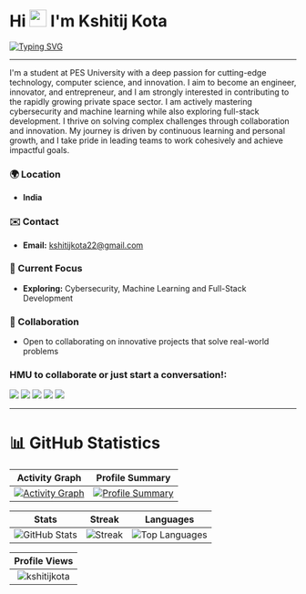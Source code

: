 # Hi <img src="https://user-images.githubusercontent.com/18350557/176309783-0785949b-9127-417c-8b55-ab5a4333674e.gif" width="30"> I'm Kshitij Kota

[![Typing SVG](https://readme-typing-svg.demolab.com/?center=True&duration=3000&pause=500&lines=AIML+Enthusiast;CyberSec+Enthusiast;Tech+Explorer;Web+Developer)](https://git.io/typing-svg)

---

I'm a student at PES University with a deep passion for cutting-edge technology, computer science, and innovation. I aim to become an engineer, innovator, and entrepreneur, and I am strongly interested in contributing to the rapidly growing private space sector. I am actively mastering cybersecurity and machine learning while also exploring full-stack development. I thrive on solving complex challenges through collaboration and innovation. My journey is driven by continuous learning and personal growth, and I take pride in leading teams to work cohesively and achieve impactful goals.

### 🌍 Location
- **India**

### ✉️ Contact
- **Email:** [kshitijkota22@gmail.com](mailto:kshitijkota22@gmail.com)

### 🧠 Current Focus
- **Exploring:** Cybersecurity, Machine Learning and Full-Stack Development

### 🤝 Collaboration
- Open to collaborating on innovative projects that solve real-world problems


### HMU to collaborate or just start a conversation!:
<p align="left">
    <a href="https://www.linkedin.com/in/kshitijkota/"><img src="https://img.shields.io/badge/LinkedIn-blue?style=flat-square&logo=linkedin&logoColor=white"></a>
    <a href="https://discordapp.com/users/karathen."><img src="https://img.shields.io/badge/Discord-7289da?style=flat-square&logo=discord&logoColor=white"></a>
    <a href="mailto:kshitijkota22@gmail.com"><img src="https://img.shields.io/badge/Email-red?style=flat-square&logo=gmail&logoColor=white"></a>
    <a href="https://instagram.com/kshitij_kota/"><img src="https://img.shields.io/badge/Instagram-E4405F?style=flat-square&logo=instagram&logoColor=white"></a>
    <a href="https://leetcode.com/u/kshitijkota22/"><img src="https://img.shields.io/badge/Leetcode-332244?style=flat-square&logo=leetcode&logoColor=white"></a>
</p>

---



# 📊 GitHub Statistics

<div align="center">

| **Activity Graph** | **Profile Summary** |
|:-------------------:|:-------------------:|
| <a href="https://github.com/kshitijkota"><img src="https://github-readme-activity-graph.vercel.app/graph?username=kshitijkota&bg_color=2e3440&hide_border=true&point=false&line=88c0d0&radius=8&area=true&area_color=88c0d0&title_color=ffffff&color=ffffff" alt="Activity Graph"/></a> | <a href="https://github.com/kshitijkota"><img src="http://github-profile-summary-cards.vercel.app/api/cards/profile-details?username=kshitijkota&theme=nord_dark" alt="Profile Summary"/></a> |

| **Stats** | **Streak** | **Languages** |
|:---------:|:----------:|:-------------:|
| <img src="https://github-readme-stats.vercel.app/api?username=kshitijkota&show_icons=true&locale=en&theme=nord&hide=stars&show=prs_merged_percentage" alt="GitHub Stats"/> | <img src="https://github-readme-streak-stats-w3ej.vercel.app/?user=kshitijkota&theme=nord&border_radius=10&fire=DD2727" alt="Streak"/> | <img src="https://github-readme-stats.vercel.app/api/top-langs/?username=kshitijkota&layout=compact&theme=nord" alt="Top Languages"/> |

| **Profile Views** |
|:-----------------:|
| <img src="https://komarev.com/ghpvc/?username=kshitijkota&label=Profile%20views&color=0e75b6&style=flat" alt="kshitijkota"> |
